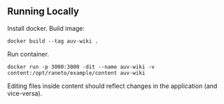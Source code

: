 ## Running Locally

Install docker. Build image:

```
docker build --tag auv-wiki .
```

Run container.

```
docker run -p 3000:3000 -dit --name auv-wiki -v content:/opt/raneto/example/content auv-wiki
```

Editing files inside content should reflect changes in the application (and vice-versa).
